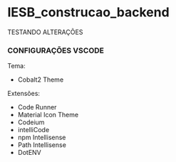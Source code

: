 # IESB_construcao_backend

TESTANDO ALTERAÇÕES


### CONFIGURAÇÕES VSCODE

Tema:
- Cobalt2 Theme

Extensões:
- Code Runner
- Material Icon Theme
- Codeium
- intelliCode
- npm Intellisense
- Path Intellisense
- DotENV
